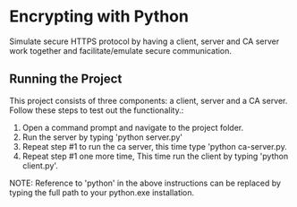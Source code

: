 # Encrypting with Python
Simulate secure HTTPS protocol by having a client, server and CA server work together and facilitate/emulate secure communication.

## Running the Project
This project consists of three components: a client, server and a CA server.
Follow these steps to test out the functionality.:
1. Open a command prompt and navigate to the project folder.
2. Run the server by typing 'python server.py'
3. Repeat step #1 to run the ca server, this time type 'python ca-server.py.
4. Repeat step #1 one more time, This time run the client by typing 'python client.py'.

NOTE: Reference to 'python' in the above instructions can be replaced by typing the full path to your python.exe installation.
